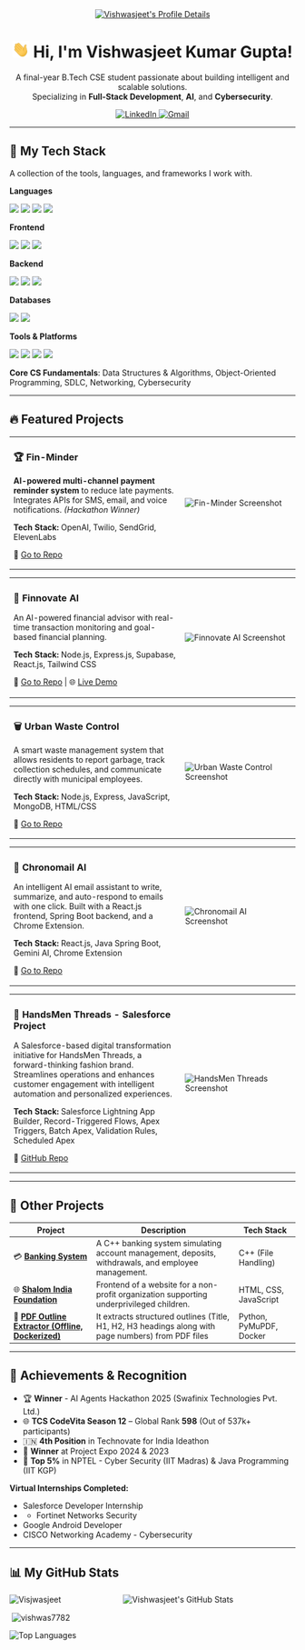<div align="center">
<a href="https://github.com/vishwas7782">
<img src="https://github-profile-summary-cards.vercel.app/api/cards/profile-details?username=vishwas7782&theme=dracula" alt="Vishwasjeet's Profile Details" />
</a>
</div>

<h1 align="center">
<img src="https://raw.githubusercontent.com/ABSphreak/ABSphreak/master/gifs/Hi.gif" width="30px" />
Hi, I'm Vishwasjeet Kumar Gupta!
</h1>

<p align="center">
A final-year B.Tech CSE student passionate about building intelligent and scalable solutions. <br />
Specializing in <b>Full-Stack Development</b>, <b>AI</b>, and <b>Cybersecurity</b>.
</p>

<p align="center">
<a href="https://www.linkedin.com/in/vishwasjeet-kumar-gupta-62814018a/" target="_blank">
<img src="https://img.shields.io/badge/LinkedIn-0077B5?style=for-the-badge&logo=linkedin&logoColor=white" alt="LinkedIn"/>
</a>
<a href="mailto:vishwas7782@gmail.com">
    <img src="https://img.shields.io/badge/Email-vishwas7782%40gmail.com-D14836?style=for-the-badge&logo=gmail&logoColor=white" alt="Gmail"/>
  </a>
</p>

---

## 🚀 My Tech Stack
A collection of the tools, languages, and frameworks I work with.

**Languages**  
<p>
<img src="https://img.shields.io/badge/Java-ED8B00?style=for-the-badge&logo=openjdk&logoColor=white" />
<img src="https://img.shields.io/badge/C++-00599C?style=for-the-badge&logo=cplusplus&logoColor=white" />
<img src="https://img.shields.io/badge/JavaScript-F7DF1E?style=for-the-badge&logo=javascript&logoColor=black" />
<img src="https://img.shields.io/badge/Python-3776AB?style=for-the-badge&logo=python&logoColor=white" />
</p>

**Frontend**  
<p>
  <img src="https://img.shields.io/badge/React-20232A?style=for-the-badge&logo=react&logoColor=61DAFB" />
  <img src="https://img.shields.io/badge/Tailwind_CSS-38B2AC?style=for-the-badge&logo=tailwind-css&logoColor=white" />
  <img src="https://img.shields.io/badge/Angular-DD0031?style=for-the-badge&logo=angular&logoColor=white" />
</p>

**Backend**  
<p>
<img src="https://img.shields.io/badge/Node.js-339933?style=for-the-badge&logo=nodedotjs&logoColor=white" />
<img src="https://img.shields.io/badge/Express.js-000000?style=for-the-badge&logo=express&logoColor=white" />
  <img src="https://img.shields.io/badge/Spring_Boot-6DB33F?style=for-the-badge&logo=spring-boot&logoColor=white" />
</p>

**Databases**  
<p>
<img src="https://img.shields.io/badge/MongoDB-47A248?style=for-the-badge&logo=mongodb&logoColor=white" />
<img src="https://img.shields.io/badge/SQL-025E8C?style=for-the-badge&logo=postgresql&logoColor=white" />
</p>

**Tools & Platforms**  
<p>
<img src="https://img.shields.io/badge/Git-F05032?style=for-the-badge&logo=git&logoColor=white" />
<img src="https://img.shields.io/badge/Docker-2496ED?style=for-the-badge&logo=docker&logoColor=white" />
<img src="https://img.shields.io/badge/Linux-FCC624?style=for-the-badge&logo=linux&logoColor=black" />
<img src="https://img.shields.io/badge/VS_Code-007ACC?style=for-the-badge&logo=visual-studio-code&logoColor=white" />
</p>

**Core CS Fundamentals**: Data Structures & Algorithms, Object-Oriented Programming, SDLC, Networking, Cybersecurity

---

## 🔥 Featured Projects

<table>
<tr>
<td width="60%">
<h3>🏆 Fin-Minder</h3>
<p><b>AI-powered multi-channel payment reminder system</b> to reduce late payments. Integrates APIs for SMS, email, and voice notifications. <i>(Hackathon Winner)</i></p>
<p><b>Tech Stack:</b> OpenAI, Twilio, SendGrid, ElevenLabs</p>
<p>🔗 <a href="https://github.com/TusharChamlikar/AI-AGENT">Go to Repo</a></p>
</td>
<td width="40%">
<img src="https://github.com/vishwas7782/vk2/blob/main/Project%20Screenshots/finminder_home.png" alt="Fin-Minder Screenshot" />
</td>
</tr>
</table>

<table>
<tr>
<td width="60%">
<h3>💸 Finnovate AI</h3>
<p>An AI-powered financial advisor with real-time transaction monitoring and goal-based financial planning.</p>
<p><b>Tech Stack:</b> Node.js, Express.js, Supabase, React.js, Tailwind CSS </p>
<p>🔗 <a href="https://github.com/vishwas7782/finnovate-ai">Go to Repo</a> | 🌐 <a href="https://finnovate-ai-lac.vercel.app/">Live Demo</a></p>
</td>
<td width="40%">
<img src="https://github.com/vishwas7782/vk2/blob/main/Project%20Screenshots/finnovateai_home.png" alt="Finnovate AI Screenshot" />
</td>
</tr>
</table>

<table>
<tr>
<td width="60%">
<h3>🗑️ Urban Waste Control</h3>
<p>A smart waste management system that allows residents to report garbage, track collection schedules, and communicate directly with municipal employees.</p>
<p><b>Tech Stack:</b> Node.js, Express, JavaScript, MongoDB, HTML/CSS </p>
<p>🔗 <a href="https://github.com/vishwas7782/urban-waste-control">Go to Repo</a></p>
</td>
<td width="40%">
<img src="https://github.com/vishwas7782/vk2/blob/main/Project%20Screenshots/urbanwaste_home2.jpeg" alt="Urban Waste Control Screenshot" />
</td>
</tr>
</table>

<table>
<tr>
<td width="60%">
<h3>🤖 Chronomail AI</h3>
<p>An intelligent AI email assistant to write, summarize, and auto-respond to emails with one click. Built with a React.js frontend, Spring Boot backend, and a Chrome Extension.</p>
<p><b>Tech Stack:</b> React.js, Java Spring Boot, Gemini AI, Chrome Extension</p>
<p>🔗 <a href="https://github.com/vishwas7782/ChronoMailAI">Go to Repo</a></p>
</td>
<td width="40%">
<img src="https://github.com/vishwas7782/vk2/blob/main/Project%20Screenshots/chronomailai_ss.png" alt="Chronomail AI Screenshot" />
</td>
</tr>
</table>

<table>
<tr>
<td width="60%">
<h3>🧵 HandsMen Threads - Salesforce Project</h3>
<p>A Salesforce-based digital transformation initiative for HandsMen Threads, a forward-thinking fashion brand. Streamlines operations and enhances customer engagement with intelligent automation and personalized experiences.</p>
<p><b>Tech Stack:</b> Salesforce Lightning App Builder, Record-Triggered Flows, Apex Triggers, Batch Apex, Validation Rules, Scheduled Apex</p>
<p>🔗 <a href="https://github.com/vishwas7782/HandsMen-Threads">GitHub Repo</a></p>
</td>
<td width="40%">
<img src="https://github.com/vishwas7782/vk2/blob/main/Project%20Screenshots/handsmen_customer.png" alt="HandsMen Threads Screenshot" />
</td>
</tr>
</table>

---


## 📌 Other Projects


| Project | Description | Tech Stack |
|---------|-------------|------------|
| 💳 **[Banking System](https://github.com/vishwas7782/Banking_System)** | A C++ banking system simulating account management, deposits, withdrawals, and employee management. | C++ (File Handling) |
| 🌐 **[Shalom India Foundation](https://github.com/vishwas7782/sif-org)** | Frontend of a website for a non-profit organization supporting underprivileged children. | HTML, CSS, JavaScript |
| 📑 **[PDF Outline Extractor (Offline, Dockerized)](https://github.com/vishwas7782/pdf-outline-extractor)** | It extracts structured outlines (Title, H1, H2, H3 headings along with page numbers) from PDF files | Python, PyMuPDF, Docker |

---

## 🏅 Achievements & Recognition

- 🏆 **Winner** - AI Agents Hackathon 2025 (Swafinix Technologies Pvt. Ltd.)
- 🌐 **TCS CodeVita Season 12** – Global Rank **598** (Out of 537k+ participants)
- 🇮🇳 **4th Position** in Technovate for India Ideathon
- 🥇 **Winner** at Project Expo 2024 & 2023
- 📜 **Top 5%** in NPTEL - Cyber Security (IIT Madras) & Java Programming (IIT KGP)

**Virtual Internships Completed:**
- Salesforce Developer Internship
- - Fortinet Networks Security
- Google Android Developer
- CISCO Networking Academy - Cybersecurity

---

## 📊 My GitHub Stats

<p align="center">
<img src="https://github-readme-stats.vercel.app/api?username=vishwas7782&show_icons=true&theme=dracula&hide_title=true&count_private=true&include_all_commits=true" alt="Vishwasjeet's GitHub Stats" />

<img align="left" src="https://github-readme-stats.vercel.app/api/top-langs?username=vishwas7782&show_icons=true&locale=en&layout=compact" alt="Visjwasjeet" />

&nbsp;<img align="center" src="https://github-readme-stats.vercel.app/api?username=vishwas7782&show_icons=true&locale=en" alt="vishwas7782" />

<!-- <img src="https://github-readme-stats.vercel.app/api/top-langs/?username=vishwas7782&layout=compact&theme=dracula&hide_title=true" alt="Top Languages" /> -->
<img src="https://github-readme-stats.vercel.app/api/top-langs?username=vishwas7782&layout=compact&theme=dracula&hide_title=true&exclude_repo=handsmen-threads-salesforce" alt="Top Languages" />
</p>
